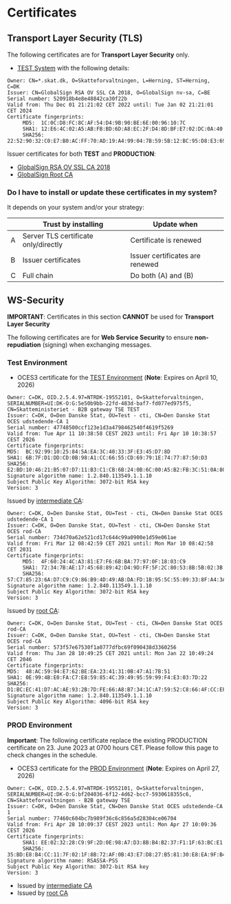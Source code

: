 # Certificates

## Transport Layer Security (TLS)

The following certificates are for **Transport Layer Security** only.

* [TEST System](/pem/tls/ssl-chain-0.pem) with the following details:

```
Owner: CN=*.skat.dk, O=Skatteforvaltningen, L=Herning, ST=Herning, C=DK
Issuer: CN=GlobalSign RSA OV SSL CA 2018, O=GlobalSign nv-sa, C=BE
Serial number: 520918b4e8e48842ca30f22b
Valid from: Thu Dec 01 21:21:02 CET 2022 until: Tue Jan 02 21:21:01 CET 2024
Certificate fingerprints:
	 MD5:  1C:0C:D8:FC:8C:AF:54:D4:9B:90:BE:6E:00:96:10:7C
	 SHA1: 12:E6:4C:02:A5:AB:FB:BD:6D:A8:EC:2F:D4:8D:BF:E7:02:DC:0A:40
	 SHA256: 22:52:90:32:C0:E7:B0:AC:FF:70:AD:19:A4:99:04:7B:59:5B:12:BC:95:D8:E3:69:1E:CC:52:66:A5:15:30:D2
```


Issuer certificates for both **TEST** and **PRODUCTION**:

* [GlobalSign RSA OV SSL CA 2018](/pem/tls/ssl-chain-1.pem)
* [GlobalSign Root CA](/pem/tls/ssl-chain-2.pem)

### Do I have to install or update these certificates in my system?

It depends on your system and/or your strategy:

|   | Trust by installing                  | Update when                     |
|---|--------------------------------------|---------------------------------|
| A | Server TLS certificate only/directly | Certificate is renewed          |
| B | Issuer certificates                  | Issuer certificates are renewed |
| C | Full chain                           | Do both (A) and (B)             |

## WS-Security

**IMPORTANT**: Certificates in this section **CANNOT** be used for **Transport Layer Security**

The following certificates are for **Web Service Security** to ensure **non-repudiation** (signing) when exchanging
messages.

### Test Environment

* OCES3 certificate for the [TEST Environment](/pem/ws-security/b2b-test-system.pem) (**Note**: Expires on April 10, 2026)

```
Owner: C=DK, OID.2.5.4.97=NTRDK-19552101, O=Skatteforvaltningen, SERIALNUMBER=UI:DK-O:G:5e50b9bb-22fd-483d-baf7-fd077ed975f5, CN=Skatteministeriet - B2B gateway TSE TEST
Issuer: C=DK, O=Den Danske Stat, OU=Test - cti, CN=Den Danske Stat OCES udstedende-CA 1
Serial number: 47748500ccf123e1d3a4798462540f4619f5269
Valid from: Tue Apr 11 10:38:58 CEST 2023 until: Fri Apr 10 10:38:57 CEST 2026
Certificate fingerprints:
MD5:  BC:92:99:10:25:84:5A:EA:3C:40:33:3F:E3:45:D7:8D
SHA1: 6B:7F:D1:DD:CD:0B:98:A1:CC:66:55:CD:69:79:1E:74:77:87:50:D3
SHA256: E2:BD:10:46:21:B5:07:D7:11:B3:C1:CB:6B:24:0B:6C:00:A5:B2:FB:3C:51:0A:80:E9:2B:57:24:70:3F:8E:DD
Signature algorithm name: 1.2.840.113549.1.1.10
Subject Public Key Algorithm: 3072-bit RSA key
Version: 3
```

Issued by [intermediate CA](/pem/ws-security/Den_Danske_Stat_OCES_udstedende_CA_1_Test_cti.pem):

```
Owner: C=DK, O=Den Danske Stat, OU=Test - cti, CN=Den Danske Stat OCES udstedende-CA 1
Issuer: C=DK, O=Den Danske Stat, OU=Test - cti, CN=Den Danske Stat OCES rod-CA
Serial number: 734d70a62e521cd17c644c99a0900e1d59e061ae
Valid from: Fri Mar 12 08:42:59 CET 2021 until: Mon Mar 10 08:42:58 CET 2031
Certificate fingerprints:
	 MD5:  4F:60:24:4C:A3:81:E7:F6:6B:BA:77:97:0F:18:03:C9
	 SHA1: 72:34:7B:AE:17:45:68:89:42:D4:9D:FF:5F:2C:80:53:8B:5B:02:3B
	 SHA256: 57:C7:85:23:6A:D7:C9:C9:86:B9:4D:49:AB:DA:FD:1B:95:5C:55:09:33:8F:A4:3A:7C:E0:D6:60:88:C8:AF:9B
Signature algorithm name: 1.2.840.113549.1.1.10
Subject Public Key Algorithm: 3072-bit RSA key
Version: 3

```

Issued by [root CA](/pem/ws-security/Den_Danske_Stat_OCES_rod_CA_Test_cti.pem):

```
Owner: C=DK, O=Den Danske Stat, OU=Test - cti, CN=Den Danske Stat OCES rod-CA
Issuer: C=DK, O=Den Danske Stat, OU=Test - cti, CN=Den Danske Stat OCES rod-CA
Serial number: 573f57e67530f1a0777dfbc69f090438d3360256
Valid from: Thu Jan 28 10:49:25 CET 2021 until: Mon Jan 22 10:49:24 CET 2046
Certificate fingerprints:
MD5:  48:AC:59:94:E7:62:BE:EA:23:41:31:0B:47:A1:7B:51
SHA1: 0E:99:4B:E0:FA:C7:E8:59:85:4C:39:49:95:59:99:F4:E3:03:7D:22
SHA256: D1:BC:EC:41:D7:AC:AE:93:2B:7D:FE:66:A8:B7:34:1C:A7:59:52:C8:66:4F:CC:EF:4C:4A:E2:15:0F:95:C5:EC
Signature algorithm name: 1.2.840.113549.1.1.10
Subject Public Key Algorithm: 4096-bit RSA key
Version: 3
```

### PROD Environment 

**Important**: The following certificate replace the existing PRODUCTION certificate on 23. June 2023 at 0700 hours CET. Please
follow this page to check changes in the schedule.

* OCES3 certificate for the [PROD Environment](/pem/ws-security/b2b-prod-system.pem) (**Note**: Expires on April 27, 2026)

```
Owner: C=DK, OID.2.5.4.97=NTRDK-19552101, O=Skatteforvaltningen, SERIALNUMBER=UI:DK-O:G:bf204036-6f12-4d62-bcc7-5930618355c6, CN=Skatteforvaltningen - B2B gateway TSE
Issuer: C=DK, O=Den Danske Stat, CN=Den Danske Stat OCES udstedende-CA 1
Serial number: 77460c604bc7b989f36c6c856a5d28304ce06704
Valid from: Fri Apr 28 10:09:37 CEST 2023 until: Mon Apr 27 10:09:36 CEST 2026
Certificate fingerprints:
	 SHA1: EE:02:32:28:C9:9F:2D:0E:98:A7:D3:8B:B4:B2:37:F1:1F:63:BC:E1
	 SHA256: 35:BD:E8:B4:CC:11:7F:02:1F:8B:72:AF:0B:43:E7:D8:27:B5:81:30:E8:EA:9F:B4:76:2B:A1:96:44:FC:28:A9
Signature algorithm name: RSASSA-PSS
Subject Public Key Algorithm: 3072-bit RSA key
Version: 3
```

* Issued by [intermediate CA](https://cms.nemlog-in.dk/media/fgqokbqr/oces-intermediate-ca-pem-cer.txt)
* Issued by [root CA](https://cms.nemlog-in.dk/media/fdalnwib/ocesrootca-cacert-pem-cer.txt)

